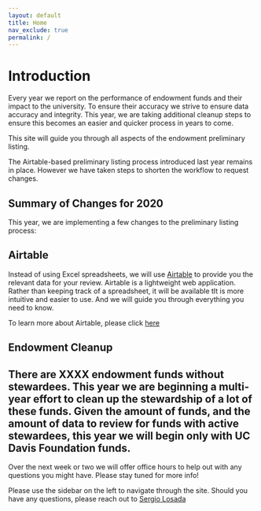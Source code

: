 ```yaml
---
layout: default
title: Home
nav_exclude: true
permalink: /
---
```

# Introduction
Every year we report on the performance of endowment funds and their impact to the university. To ensure their accuracy we strive to ensure data accuracy and integrity. This year, we are taking additional cleanup steps to ensure this becomes an easier and quicker process in years to come.

This site will guide you through all aspects of the endowment preliminary listing. 

The Airtable-based preliminary listing process introduced last year remains in place. However we have taken steps to shorten the workflow to request changes.


## Summary of Changes for 2020
This year, we are implementing a few changes to the preliminary listing process:

## Airtable
Instead of using Excel spreadsheets, we will use [Airtable](https://airtable.com) to provide you the relevant data for your review. Airtable is a lightweight web application. Rather than keeping track of a spreadsheet, it will be available tIt is more intuitive and easier to use. And we will guide you through everything you need to know.

To learn more about Airtable, please click [here](/docs/airtable)

## Endowment Cleanup
There are XXXX endowment funds without stewardees. This year we are beginning a multi-year effort to clean up the stewardship of a lot of these funds. Given the amount of funds, and the amount of data to review for funds with active stewardees, this year we will begin only with UC Davis Foundation funds. 
---- 
Over the next week or two we will offer office hours to help out with any questions you might have. Please stay tuned for more info!

Please use the sidebar on the left to navigate through the site. Should you have any questions, please reach out to [Sergio Losada](mailto:slosada@ucdavis.edu)
